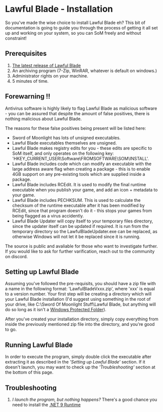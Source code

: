 # Lawful Blade - Installation
So you've made the wise choice to install Lawful Blade eh? This bit of documentation is going to guide you through the process of getting it all set up and working on your system, so you can SoM freely and without constraint!

## Prerequisites
1. [The latest release of Lawful Blade](https://github.com/FromSoft-Modding-Committee-FSMC/LawfulBlade/releases)
2. An archiving program (7-Zip, WinRAR, whatever is default on windows.)
3. Administrator rights on your machine.
4. 5 minutes of time.

## Forewarning !!
Antivirus software is highly likely to flag Lawful Blade as malicious software - you can be assured that despite the amount of false positives, there is nothing malicious about Lawful Blade.

The reasons for these false positives being present will be listed here:

- Sword of Moonlight has lots of unsigned executables.
- Lawful Blade executables themselves are unsigned.
- Lawful Blade makes registry edits for you - these edits are specific to SoM itself, and only operates on the following key: 'HKEY_CURRENT_USER\Software\FROMSOFTWARE\SOM\INSTALL'.
- Lawful Blade includes code which can modify an executable with the large address aware flag when creating a package - this is to enable 4GB support on any pre-existing tools which are supplied inside a package.
- Lawful Blade includes RCEdit. It is used to modify the final runtime executable when you publish your game, and add an icon + metadata to your game.
- Lawful Blade includes PECHKSUM. This is used to calculate the checksum of the runtime executable after it has been modified by RCEdit, since that program doesn't do it - this stops your games from being flagged as a virus accidently.
- Lawful Blade Updater will copy itself to your temporary files directory, since the updater itself can be updated if required. It is run from the temporary directory so the LawfulBladeUpdater.exe can be replaced, as otherwise Windows will not let it be replaced since it is running.

The source is public and avaliable for those who want to investigate further. If you would like to ask for further varification, reach out to the community on discord.

## Setting up Lawful Blade
Assuming you've followed the pre-requisits, you should have a zip file with a name in the following format: 'LawfulBladeVxxx.zip', where 'xxx' is equal to a version number. Your first step will be creating a directory which will your Lawful Blade installation (I'd suggest using something in the root of your drive, like C:\Sword Of Moonlight Stuff\Lawful Blade, but anything will do so long as it isn't a [Windows Protected Folder](https://learn.microsoft.com/en-us/defender-endpoint/controlled-folders)).

After you've created your installation directory, simply copy everything from inside the previously mentioned zip file into the directory, and you're good to go.

## Running Lawful Blade
In order to execute the program, simply double click the executable after extracting it as described in the _'Setting up Lawful Blade'_ section. If it doesn't launch, you may want to check up the _'Troubleshooting'_ section at the bottom of this page.

## Troubleshooting
1. _I launch the program, but nothing happens?_
   There's a good chance you need to install the [.NET 9 Runtime](https://dotnet.microsoft.com/en-us/download/dotnet/thank-you/runtime-9.0.3-windows-x64-installer)